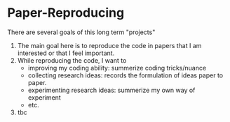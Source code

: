 # Paper-Reproducing
There are several goals of this long term "projects"
 1. The main goal here is to reproduce the code in papers that I am interested or that I feel important.
 2. While reproducing the code, I want to
    * improving my coding ability: summerize coding tricks/nuance
    * collecting research ideas: records the formulation of ideas paper to paper.
    * experimenting research ideas: summerize my own way of experiment
    * etc.
 3. tbc

  
